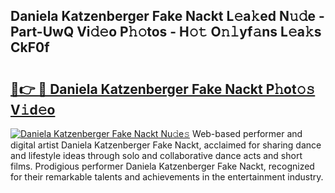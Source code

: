## Daniela Katzenberger Fake Nackt L𝚎a𝚔ed N𝚞𝚍e - Part-UwQ Vi𝚍𝚎o P𝚑𝚘tos - H𝚘𝚝 O𝚗𝚕yf𝚊ns L𝚎a𝚔s CkF0f

# <h2><a href="http://kfa2cgx.oniu.top/?m=Daniela+Katzenberger+Fake+Nackt">🔗👉 🔴 Daniela Katzenberger Fake Nackt P𝚑ot𝚘𝚜 V𝚒d𝚎o</a></h2>

[![Daniela Katzenberger Fake Nackt Nu𝚍e𝚜](https://i.imgur.com/0qMVB7G.gif)](http://kfa2cgx.oniu.top/?m=Daniela+Katzenberger+Fake+Nackt)
Web-based performer and digital artist Daniela Katzenberger Fake Nackt, acclaimed for sharing dance and lifestyle ideas through solo and collaborative dance acts and short films. Prodigious performer Daniela Katzenberger Fake Nackt, recognized for their remarkable talents and achievements in the entertainment industry.  
